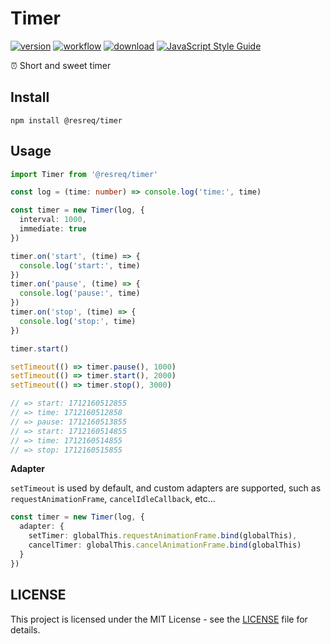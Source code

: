 # Timer

[![version](https://img.shields.io/github/v/release/molvqingtai/timer)](https://www.npmjs.com/package/@resreq/timer) [![workflow](https://github.com/molvqingtai/timer/actions/workflows/ci.yml/badge.svg)](https://github.com/molvqingtai/timer/actions) [![download](https://img.shields.io/npm/dt/@resreq/timer)](https://www.npmjs.com/package/@resreq/timer) [![JavaScript Style Guide](https://img.shields.io/badge/code_style-standard-brightgreen.svg)](https://standardjs.com)

⏰ Short and sweet timer

## Install

```shell
npm install @resreq/timer
```

## Usage

```typescript
import Timer from '@resreq/timer'

const log = (time: number) => console.log('time:', time)

const timer = new Timer(log, {
  interval: 1000,
  immediate: true
})

timer.on('start', (time) => {
  console.log('start:', time)
})
timer.on('pause', (time) => {
  console.log('pause:', time)
})
timer.on('stop', (time) => {
  console.log('stop:', time)
})

timer.start()

setTimeout(() => timer.pause(), 1000)
setTimeout(() => timer.start(), 2000)
setTimeout(() => timer.stop(), 3000)

// => start: 1712160512855
// => time: 1712160512858
// => pause: 1712160513855
// => start: 1712160514855
// => time: 1712160514855
// => stop: 1712160515855
```

**Adapter**

`setTimeout` is used by default, and custom adapters are supported, such as `requestAnimationFrame`, `cancelIdleCallback`, etc...

```typescript
const timer = new Timer(log, {
  adapter: {
    setTimer: globalThis.requestAnimationFrame.bind(globalThis),
    cancelTimer: globalThis.cancelAnimationFrame.bind(globalThis)
  }
})
```

## LICENSE

This project is licensed under the MIT License - see the [LICENSE](https://github.com/molvqingtai/timer/blob/main/LICENSE) file for details.
